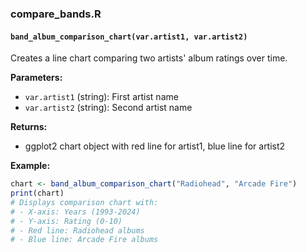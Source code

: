 ### compare_bands.R

#### `band_album_comparison_chart(var.artist1, var.artist2)`

Creates a line chart comparing two artists' album ratings over time.

**Parameters:**

- `var.artist1` (string): First artist name
- `var.artist2` (string): Second artist name

**Returns:**

- ggplot2 chart object with red line for artist1, blue line for artist2

**Example:**

```r
chart <- band_album_comparison_chart("Radiohead", "Arcade Fire")
print(chart)
# Displays comparison chart with:
# - X-axis: Years (1993-2024)
# - Y-axis: Rating (0-10)
# - Red line: Radiohead albums
# - Blue line: Arcade Fire albums
```
